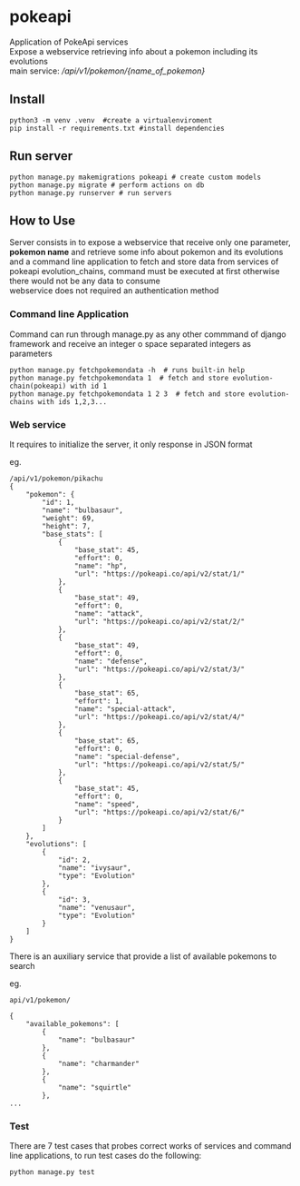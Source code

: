 # pokeapi
Application of PokeApi services  
Expose a webservice retrieving info about a pokemon including its evolutions  
main service: */api/v1/pokemon/{name_of_pokemon}*

## Install

```
python3 -m venv .venv  #create a virtualenviroment
pip install -r requirements.txt #install dependencies
```

## Run server

```
python manage.py makemigrations pokeapi # create custom models
python manage.py migrate # perform actions on db
python manage.py runserver # run servers
```

## How to Use

Server consists in to expose a webservice that receive only one parameter, **pokemon name** and retrieve some info about pokemon and its evolutions
and a command line application to fetch and store data from services of pokeapi evolution_chains, command must be executed at first 
otherwise there would not be any data to consume  
webservice does not required an authentication method

### Command line Application

Command can run through manage.py as any other commmand of django framework and receive an integer o space separated integers as parameters

```
python manage.py fetchpokemondata -h  # runs built-in help
python manage.py fetchpokemondata 1  # fetch and store evolution-chain(pokeapi) with id 1
python manage.py fetchpokemondata 1 2 3  # fetch and store evolution-chains with ids 1,2,3...
```

### Web service

It requires to initialize the server, it only response in JSON format

eg. 

```
/api/v1/pokemon/pikachu
{
    "pokemon": {
        "id": 1,
        "name": "bulbasaur",
        "weight": 69,
        "height": 7,
        "base_stats": [
            {
                "base_stat": 45,
                "effort": 0,
                "name": "hp",
                "url": "https://pokeapi.co/api/v2/stat/1/"
            },
            {
                "base_stat": 49,
                "effort": 0,
                "name": "attack",
                "url": "https://pokeapi.co/api/v2/stat/2/"
            },
            {
                "base_stat": 49,
                "effort": 0,
                "name": "defense",
                "url": "https://pokeapi.co/api/v2/stat/3/"
            },
            {
                "base_stat": 65,
                "effort": 1,
                "name": "special-attack",
                "url": "https://pokeapi.co/api/v2/stat/4/"
            },
            {
                "base_stat": 65,
                "effort": 0,
                "name": "special-defense",
                "url": "https://pokeapi.co/api/v2/stat/5/"
            },
            {
                "base_stat": 45,
                "effort": 0,
                "name": "speed",
                "url": "https://pokeapi.co/api/v2/stat/6/"
            }
        ]
    },
    "evolutions": [
        {
            "id": 2,
            "name": "ivysaur",
            "type": "Evolution"
        },
        {
            "id": 3,
            "name": "venusaur",
            "type": "Evolution"
        }
    ]
}
```

There is an auxiliary service that provide a list of available pokemons to search

eg.
```
api/v1/pokemon/

{
    "available_pokemons": [
        {
            "name": "bulbasaur"
        },
        {
            "name": "charmander"
        },
        {
            "name": "squirtle"
        },
...
```

### Test

There are 7 test cases that probes correct works of services and command line applications, to run test cases do the following:

```
python manage.py test
```
